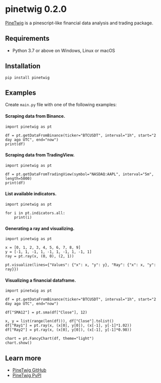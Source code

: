 # pinetwig 0.2.0
[PineTwig](https://github.com/AyberkAtalay0/pinetwig/) is a pinescript-like financial data analysis and trading package.

## Requirements
- Python 3.7 or above on Windows, Linux or macOS

## Installation
```
pip install pinetwig
```

## Examples
Create ```main.py``` file with one of the following examples:

#### Scraping data from Binance.
```
import pinetwig as pt

df = pt.getDataFromBinance(ticker="BTCUSDT", interval="1h", start="2 day ago UTC", end="now")
print(df)
```

#### Scraping data from TradingView.
```
import pinetwig as pt

df = pt.getDataFromTradingView(symbol="NASDAQ:AAPL", interval="5m", length=5000)
print(df)
```

#### List available indicators.
```
import pinetwig as pt

for i in pt.indicators.all:
    print(i)
```

#### Generating a ray and visualizing.
```
import pinetwig as pt

x = [0, 1, 2, 3, 4, 5, 6, 7, 8, 9]
y = [-1, 1, -1, 1, -1, 1, -1, 1, -1, 1]
ray = pt.ray(x, (0, 0), (2, 1))

pt.visualize(lines={"Values": {"x": x, "y": y}, "Ray": {"x": x, "y": ray}})
```

#### Visualizing a financial dataframe.
```
import pinetwig as pt

df = pt.getDataFromBinance(ticker="BTCUSDT", interval="1h", start="2 day ago UTC", end="now")

df["SMA12"] = pt.sma(df["Close"], 12)

x, y = list(range(len(df))), df["Close"].tolist()
df["Ray1"] = pt.ray(x, (x[0], y[0]), (x[-1], y[-1]*1.02))
df["Ray2"] = pt.ray(x, (x[0], y[0]), (x[-1], y[-1]*0.98))

chart = pt.FancyChart(df, theme="light")
chart.show()
```

## Learn more
- [PineTwig GitHub](https://github.com/AyberkAtalay0/pinetwig/)
- [PineTwig PyPI](https://pypi.org/project/pinetwig/)
